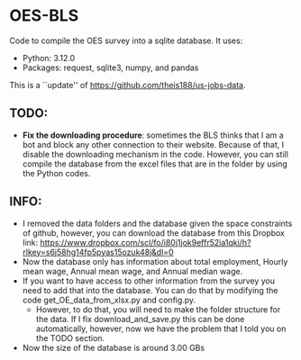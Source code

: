 # OES-BLS
 Code to compile the OES survey into a sqlite database. It uses:
 - Python: 3.12.0
 - Packages: request, sqlite3, numpy, and pandas
 

This is a ``update'' of https://github.com/theis188/us-jobs-data. 
 
## TODO: 
- **Fix the downloading procedure**: sometimes the BLS thinks that I am a bot and block any other connection to their website. Because of that, I disable the downloading mechanism in the code. However, you can still compile the database from the excel files that are in the folder by using the Python codes. 

## INFO: 
- I removed the data folders and the database given the space constraints of github, however, you can download the database from this Dropbox link: https://www.dropbox.com/scl/fo/i80j1jok9effr52ia1qki/h?rlkey=s6j58hg14fp5pyas15ozuk48j&dl=0
- Now the database only has information about total employment, Hourly mean wage, Annual mean wage, and Annual median wage. 
- If you want to have access to other information from the survey you need to add that into the database. You can do that by modifying the code get_OE_data_from_xlsx.py and config.py.
    - However, to do that, you will need to make the folder structure for the data. If I fix download_and_save.py this can be done automatically, however, now we have the problem that I told you on the TODO section.
- Now the size of the database is around 3.00 GBs


